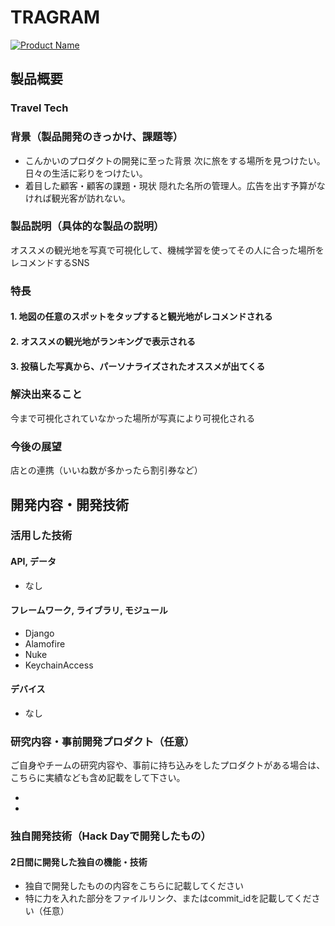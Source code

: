 # TRAGRAM

[![Product Name](image.png)](https://www.youtube.com/watch?v=G5rULR53uMk)

## 製品概要
### Travel Tech

### 背景（製品開発のきっかけ、課題等）
- こんかいのプロダクトの開発に至った背景
次に旅をする場所を見つけたい。日々の生活に彩りをつけたい。
- 着目した顧客・顧客の課題・現状
隠れた名所の管理人。広告を出す予算がなければ観光客が訪れない。

### 製品説明（具体的な製品の説明）
オススメの観光地を写真で可視化して、機械学習を使ってその人に合った場所をレコメンドするSNS

### 特長

#### 1. 地図の任意のスポットをタップすると観光地がレコメンドされる

#### 2. オススメの観光地がランキングで表示される

#### 3. 投稿した写真から、パーソナライズされたオススメが出てくる

### 解決出来ること
今まで可視化されていなかった場所が写真により可視化される

### 今後の展望
店との連携（いいね数が多かったら割引券など）

## 開発内容・開発技術
### 活用した技術
#### API, データ
- なし
#### フレームワーク, ライブラリ, モジュール
- Django
- Alamofire
- Nuke
- KeychainAccess
#### デバイス
- なし

### 研究内容・事前開発プロダクト（任意）
ご自身やチームの研究内容や、事前に持ち込みをしたプロダクトがある場合は、こちらに実績なども含め記載をして下さい。

* 
* 


### 独自開発技術（Hack Dayで開発したもの）
#### 2日間に開発した独自の機能・技術
* 独自で開発したものの内容をこちらに記載してください
* 特に力を入れた部分をファイルリンク、またはcommit_idを記載してください（任意）
